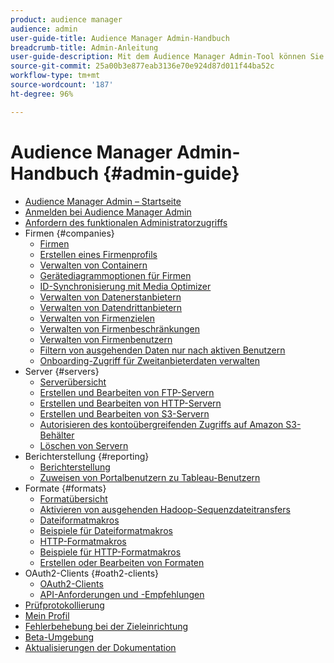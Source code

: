```yaml
---
product: audience manager
audience: admin
user-guide-title: Audience Manager Admin-Handbuch
breadcrumb-title: Admin-Anleitung
user-guide-description: Mit dem Audience Manager Admin-Tool können Sie Firmen, Server, Berichte, Formate und Benutzer hinzufügen und konfigurieren. Sie können außerdem Ihr persönliches Profil anzeigen und bearbeiten.
source-git-commit: 25a00b3e877eab3136e70e924d87d011f44ba52c
workflow-type: tm+mt
source-wordcount: '187'
ht-degree: 96%

---
```



# Audience Manager Admin-Handbuch {#admin-guide}

+ [Audience Manager Admin – Startseite](admin-home.md)
+ [Anmelden bei Audience Manager Admin](admin-login.md)
+ [Anfordern des funktionalen Administratorzugriffs](admin-access.md)
+ Firmen {#companies}
   + [Firmen](companies/admin-companies-overview.md)
   + [Erstellen eines Firmenprofils](companies/admin-manage-company-profiles.md)
   + [Verwalten von Containern](companies/admin-manage-containers.md)
   + [Gerätediagrammoptionen für Firmen](companies/admin-device-graph-options.md)
   + [ID-Synchronisierung mit Media Optimizer](companies/admin-amo-sync.md)
   + [Verwalten von Datenerstanbietern](companies/admin-first-party-providers.md)
   + [Verwalten von Datendrittanbietern](companies/admin-third-party-providers.md)
   + [Verwalten von Firmenzielen](companies/admin-manage-company-destinations.md)
   + [Verwalten von Firmenbeschränkungen](companies/admin-company-limits.md)
   + [Verwalten von Firmenbenutzern](companies/admin-manage-company-users.md)
   + [Filtern von ausgehenden Daten nur nach aktiven Benutzern](companies/outbound-active-user-filter.md)
   + [Onboarding-Zugriff für Zweitanbieterdaten verwalten](companies/admin-manage-onboarding-access.md)
+ Server {#servers}
   + [Serverübersicht](admin-servers/admin-servers.md)
   + [Erstellen und Bearbeiten von FTP-Servern](admin-servers/create-ftp-server.md)
   + [Erstellen und Bearbeiten von HTTP-Servern](admin-servers/create-http-server.md)
   + [Erstellen und Bearbeiten von S3-Servern](admin-servers/create-s3-server.md)
   + [Autorisieren des kontoübergreifenden Zugriffs auf Amazon S3-Behälter](admin-servers/admin-authorize-s3-cross-bucket.md)
   + [Löschen von Servern](admin-servers/admin-delete-server.md)
+ Berichterstellung {#reporting}
   + [Berichterstellung](admin-reporting/admin-reporting-overview.md)
   + [Zuweisen von Portalbenutzern zu Tableau-Benutzern](admin-reporting/admin-assign-tableau-user.md)
+ Formate {#formats}
   + [Formatübersicht](formats/formats.md)
   + [Aktivieren von ausgehenden Hadoop-Sequenzdateitransfers](formats/enable-outbound-seq.md)
   + [Dateiformatmakros](formats/file-formats.md)
   + [Beispiele für Dateiformatmakros](formats/file-format-examples.md)
   + [HTTP-Formatmakros](formats/web-formats.md)
   + [Beispiele für HTTP-Formatmakros](formats/web-format-examples.md)
   + [Erstellen oder Bearbeiten von Formaten](formats/admin-create-format.md)
+ OAuth2-Clients {#oath2-clients}
   + [OAuth2-Clients](admin-oauth2/admin-oauth2-create-edit.md)
   + [API-Anforderungen und -Empfehlungen](admin-oauth2/aam-admin-api-requirements.md)
+ [Prüfprotokollierung](admin-audit-logging.md)
+ [Mein Profil](admin-my-profile.md)
+ [Fehlerbehebung bei der Zieleinrichtung](admin-destination-troubleshooting.md)
+ [Beta-Umgebung](admin-beta-environment.md)
+ [Aktualisierungen der Dokumentation](admin-doc-updates.md)
